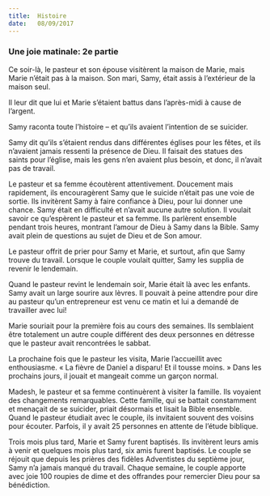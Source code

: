 ```yaml
---
title:  Histoire
date:   08/09/2017
---
```


### Une joie matinale: 2e partie

Ce soir-là, le pasteur et son épouse visitèrent la maison de Marie, mais Marie n’était pas à la maison. Son mari,  Samy, était assis à l’extérieur de la maison seul.

Il leur dit que lui et Marie s’étaient battus dans l’après-midi à cause de l’argent.

Samy raconta toute l’histoire – et qu’ils avaient l’intention de se suicider.

Samy dit qu’ils s’étaient rendus dans différentes églises pour les fêtes, et ils n’avaient jamais ressenti la  présence de Dieu. Il faisait des statues des saints pour l’église, mais les gens n’en avaient plus besoin, et donc,  il n’avait pas de travail.

Le pasteur et sa femme écoutèrent attentivement. Doucement mais rapidement, ils encouragèrent Samy que le  suicide n’était pas une voie de sortie. Ils invitèrent Samy à faire confiance à Dieu, pour lui donner une chance. Samy était en difficulté et n’avait aucune autre solution. Il voulait savoir ce qu’espèrent le pasteur et sa femme.  Ils parlèrent ensemble pendant trois heures, montrant l’amour de Dieu à Samy dans la Bible. Samy avait plein de questions au sujet de Dieu et de Son amour.

Le pasteur offrit de prier pour Samy et Marie, et surtout, afin que Samy trouve du travail. Lorsque le couple  voulait quitter, Samy les supplia de revenir le lendemain. 

Quand le pasteur revint le lendemain soir, Marie était là avec les enfants. Samy avait un large sourire aux  lèvres. Il pouvait à peine attendre pour dire au pasteur qu’un entrepreneur est venu ce matin et lui a demandé  de travailler avec lui!

Marie souriait pour la première fois au cours des semaines. Ils semblaient être totalement un autre couple  différent des deux personnes en détresse que le pasteur avait rencontrées le sabbat. 

La prochaine fois que le pasteur les visita, Marie l’accueillit avec enthousiasme. « La fièvre de Daniel a disparu!  Et il tousse moins. » Dans les prochains jours, il jouait et mangeait comme un garçon normal. 

Madesh, le pasteur et sa femme continuèrent à visiter la famille. Ils voyaient des changements remarquables.  Cette famille, qui se battait constamment et menaçait de se suicider, priait désormais et lisait la Bible ensemble. Quand le pasteur étudiait avec le couple, ils invitaient souvent des voisins pour écouter. Parfois, il y  avait 25 personnes en attente de l’étude biblique.

Trois mois plus tard, Marie et Samy furent baptisés. Ils invitèrent leurs amis à venir et quelques mois plus tard,  six amis furent baptisés. Le couple se réjouit que depuis les prières des fidèles Adventistes du septième jour, Samy n’a jamais manqué du travail. Chaque semaine, le couple apporte avec joie 100 roupies de dime et des  offrandes pour remercier Dieu pour sa bénédiction.